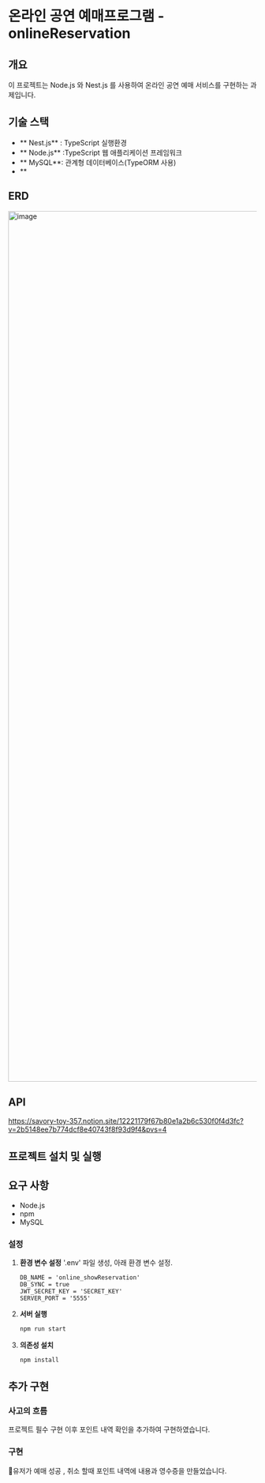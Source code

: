 # 온라인 공연 예매프로그램 - onlineReservation

## 개요
이 프로젝트는 Node.js 와 Nest.js 를 사용하여 온라인 공연 예매 서비스를 구현하는 과제입니다.

## 기술 스택
- ** Nest.js** : TypeScript 실행환경
- ** Node.js** :TypeScript 웹 애플리케이션 프레임워크
- ** MySQL**: 관계형 데이터베이스(TypeORM 사용)
- **

## ERD
<img width="1764" alt="image" src="https://github.com/user-attachments/assets/6161952a-42dd-47c0-b24b-feccd87b4f0a">

## API
https://savory-toy-357.notion.site/12221179f67b80e1a2b6c530f0f4d3fc?v=2b5148ee7b774dcf8e40743f8f93d9f4&pvs=4

## 프로젝트 설치 및 실행

## 요구 사항

- Node.js
- npm
- MySQL

### 설정

1. **환경 변수 설정**
   '.env' 파일 생성, 아래 환경 변수 설정.
   
   ```plaintext
   DB_NAME = 'online_showReservation'
   DB_SYNC = true
   JWT_SECRET_KEY = 'SECRET_KEY'
   SERVER_PORT = '5555'
   ```
   
2. **서버 실행**

   ```bash
   npm run start
   ```
   
3. **의존성 설치**

   ```bash
   npm install
   ```
   
## 추가 구현

### 사고의 흐름
프로젝트 필수 구현 이후 포인트 내역 확인을 추가하여 구현하였습니다.

### 구현
유저가 예매 성공 , 취소 할때 포인트 내역에 내용과 영수증을 만들었습니다.

